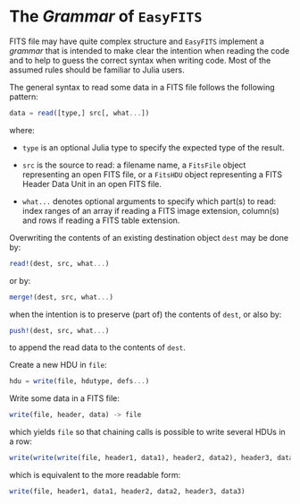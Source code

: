 # The *Grammar* of `EasyFITS`

FITS file may have quite complex structure and `EasyFITS` implement a *grammar*
that is intended to make clear the intention when reading the code and to help
to guess the correct syntax when writing code. Most of the assumed rules should
be familiar to Julia users.

The general syntax to read some data in a FITS file follows the following
pattern:

```julia
data = read([type,] src[, what...])
```

where:

- `type` is an optional Julia type to specify the expected type of the result.

- `src` is the source to read: a filename name, a `FitsFile` object
  representing an open FITS file, or a `FitsHDU` object representing a FITS
  Header Data Unit in an open FITS file.

- `what...` denotes optional arguments to specify which part(s) to read: index
  ranges of an array if reading a FITS image extension, column(s) and rows if
  reading a FITS table extension.

Overwriting the contents of an existing destination object `dest` may be done
by:

```julia
read!(dest, src, what...)
```

or by:

```julia
merge!(dest, src, what...)
```

when the intention is to preserve (part of) the contents of `dest`, or also by:

```julia
push!(dest, src, what...)
```

to append the read data to the contents of `dest`.


Create a new HDU in `file`:

```julia
hdu = write(file, hdutype, defs...)
```

Write some data in a FITS file:

```julia
write(file, header, data) -> file
```

which yields `file` so that chaining calls is possible to write several HDUs in
a row:

```julia
write(write(write(file, header1, data1), header2, data2), header3, data3)
```

which is equivalent to the more readable form:

```julia
write(file, header1, data1, header2, data2, header3, data3)
```
